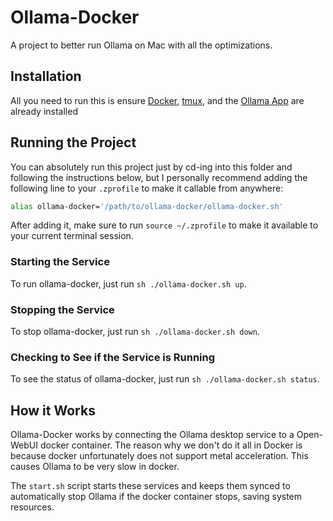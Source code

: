 # Ollama-Docker
A project to better run Ollama on Mac with all the optimizations.

## Installation
All you need to run this is ensure [Docker](https://docs.docker.com/desktop/setup/install/mac-install/), [tmux](https://tmuxcheatsheet.com/how-to-install-tmux/), and the [Ollama App](https://ollama.com/download) are already installed

## Running the Project
You can absolutely run this project just by cd-ing into this folder and following the instructions below, but I personally recommend adding the following line to your `.zprofile` to make it callable from anywhere: 
```sh
alias ollama-docker='/path/to/ollama-docker/ollama-docker.sh'
```

After adding it, make sure to run `source ~/.zprofile` to make it available to your current terminal session.

### Starting the Service
To run ollama-docker, just run `sh ./ollama-docker.sh up`.

### Stopping the Service
To stop ollama-docker, just run `sh ./ollama-docker.sh down`.

### Checking to See if the Service is Running
To see the status of ollama-docker, just run `sh ./ollama-docker.sh status`.

## How it Works

Ollama-Docker works by connecting the Ollama desktop service to a Open-WebUI docker container. The reason why we don't do it all in Docker is because docker unfortunately does not support metal acceleration. This causes Ollama to be very slow in docker.

The `start.sh` script starts these services and keeps them synced to automatically stop Ollama if the docker container stops, saving system resources.
